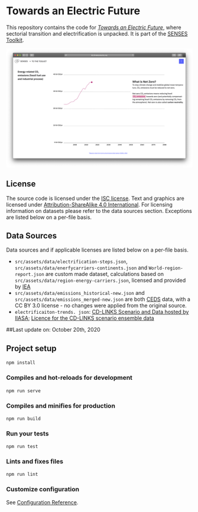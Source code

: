 # Towards an Electric Future
This repository contains the code for [*Towards an Electric Future*](https://dev.climatescenarios.org/sector-transition/), where sectorial transition and electrification is unpacked. It is part of the [SENSES Toolkit](https://climatescenarios.org/).

![screenshot of the module](./module.png)

## License

The source code is licensed under the [ISC license](LICENSE.md). Text and graphics are licensed under [Attribution-ShareAlike 4.0 International](https://creativecommons.org/licenses/by-sa/4.0/). For licensing information on datasets please refer to the data sources section. Exceptions are listed below on a per-file basis.

## Data Sources

Data sources and if applicable licenses are listed below on a per-file basis.

- `src/assets/data/electrification-steps.json`, `src/assets/data/enerfycarriers-continents.json` and `World-region-report.json` are custom made dataset, calculations based on `src/assets/data/region-energy-carriers.json`, licensed and provided by [IEA](https://www.iea.org/) 
- `src/assets/data/emissions_historical-new.json` and `src/assets/data/emissions_merged-new.json` are both [CEDS](https://gmd.copernicus.org/articles/11/369/2018/) data, with a CC BY 3.0 license - no changes were applied from the original source.
- `electrificaiton-trends. json`: [CD-LINKS Scenario and Data hosted by IIASA]( https://data.ene.iiasa.ac.at/cd-links/); [Licence for the CD-LINKS scenario ensemble data](https://data.ene.iiasa.ac.at/cd-links/#/license)

##Last update on:
October 20th, 2020

## Project setup
```
npm install
```

### Compiles and hot-reloads for development
```
npm run serve
```

### Compiles and minifies for production
```
npm run build
```

### Run your tests
```
npm run test
```

### Lints and fixes files
```
npm run lint
```

### Customize configuration
See [Configuration Reference](https://cli.vuejs.org/config/).
